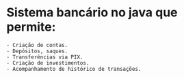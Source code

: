 # Sistema bancário no java que permite:
    - Criação de contas. 
    - Depósitos, saques.
    - Transferências via PIX. 
    - Criação de investimentos.  
    - Acompanhamento de histórico de transações.